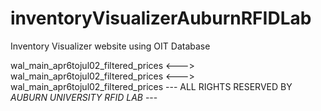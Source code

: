 # inventoryVisualizerAuburnRFIDLab
Inventory Visualizer website using OIT Database


wal_main_apr6tojul02_filtered_prices <---> wal_main_apr6tojul02_filtered_prices <---> wal_main_apr6tojul02_filtered_prices
--- ALL RIGHTS RESERVED BY *AUBURN UNIVERSITY RFID LAB* ---
